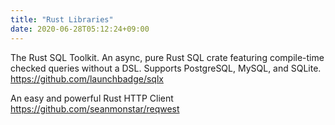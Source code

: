 ```yaml
---
title: "Rust Libraries"
date: 2020-06-28T05:12:24+09:00
---
```


The Rust SQL Toolkit. An async, pure Rust SQL crate featuring compile-time checked queries without a DSL. Supports PostgreSQL, MySQL, and SQLite.
 https://github.com/launchbadge/sqlx

An easy and powerful Rust HTTP Client
 https://github.com/seanmonstar/reqwest
